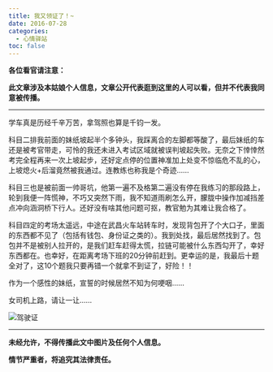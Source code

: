 ```yaml
---
title: 我又领证了！~
date: 2016-07-28
categories:
  - 心情驿站
toc: false
---
```


**各位看官请注意：**

**此文章涉及本姑娘个人信息，文章公开代表逛到这里的人可以看，但并不代表我同意被传播。**

<!--more-->

----

学车真是历经千辛万苦，拿驾照也算是千钧一发。

科目二排我前面的妹纸坡起半个多钟头，我踩离合的左脚都等酸了，最后妹纸的车还是被考官带走，可怜的我还未进入考试区域就被误判坡起失败。无奈之下悻悻然考完全程再来一次上坡起步，还好定点停的位置神准加上处变不惊临危不乱的心，上坡熄火+后溜竟然被我通过。连教练也称我是个奇迹……

科目三也是被前面一帅哥坑，他第一遍不及格第二遍没有停在我练习的那段路上，轮到我便一阵慌神，不巧又突然下雨，我不知道雨刷怎么开，朦胧中操作加减挡差点冲向涵洞桥下行人。还好没有啥其他问题可抠，教官勉为其难让我合格了。

科目四定的考场太遥远，中途在武昌火车站转车时，发现背包开了个大口子，里面的东西都不见了（包括有钱包、身份证之类的）。我到处找，最后居然找到了。包包并不是被别人拉开的，是我们赶车赶得太慌，拉链可能被什么东西勾开了，幸好东西都在。也幸好，在距离考场下班的20分钟前赶到。更幸运的是，我最后十题全对了，这10个题我只要再错一个就拿不到证了，好险！！

作为一个感性的妹纸，宣誓的时候居然不知为何哽咽……

女司机上路，请让一让……

![驾驶证](https://iephen.pek3b.qingstor.com/b_image/20190426161552.png)

----

**未经允许，不得传播此文中图片及任何个人信息。**

**情节严重者，将追究其法律责任。**